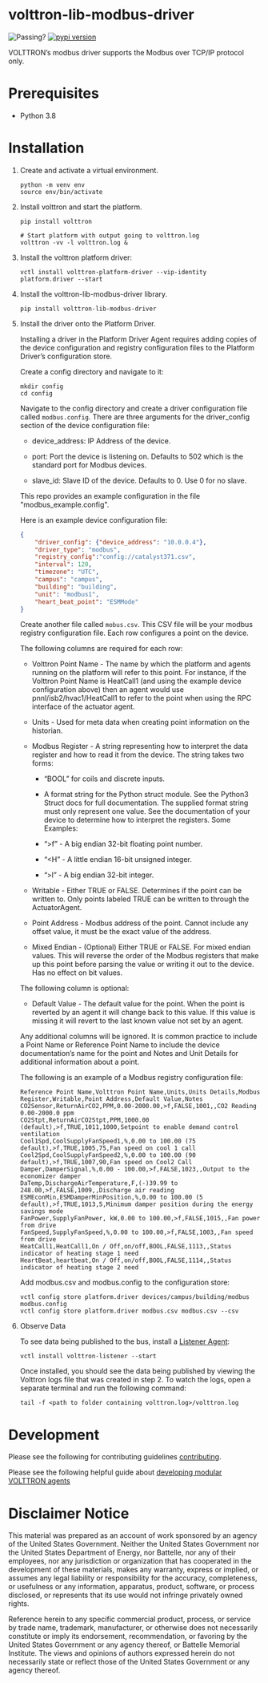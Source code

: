 # volttron-lib-modbus-driver

![Passing?](https://github.com/VOLTTRON/volttron-lib-modbus-driver/actions/workflows/run-tests.yml/badge.svg)
[![pypi version](https://img.shields.io/pypi/v/volttron-lib-modbus-driver.svg)](https://pypi.org/project/volttron-lib-modbus-driver/)

VOLTTRON’s modbus driver supports the Modbus over TCP/IP protocol only.

# Prerequisites

* Python 3.8

# Installation

1. Create and activate a virtual environment.

    ```shell
    python -m venv env
    source env/bin/activate
    ```

1. Install volttron and start the platform.

    ```shell
    pip install volttron

    # Start platform with output going to volttron.log
    volttron -vv -l volttron.log &
    ```

1. Install the volttron platform driver:

    ```shell
    vctl install volttron-platform-driver --vip-identity platform.driver --start
    ```

1. Install the volttron-lib-modbus-driver library. 

    ```shell
    pip install volttron-lib-modbus-driver
    ```

1. Install the driver onto the Platform Driver.

    Installing a driver in the Platform Driver Agent requires adding copies of the device configuration and registry configuration files to the Platform Driver’s configuration store.

    Create a config directory and navigate to it:

    ```shell
    mkdir config
    cd config
    ```

    Navigate to the config directory and create a driver configuration file called `modbus.config`. There are three arguments for the driver_config section of the device configuration file:

    * device_address:  IP Address of the device.

    * port: Port the device is listening on. Defaults to 502 which is the standard port for Modbus devices.

    * slave_id:  Slave ID of the device. Defaults to 0. Use 0 for no slave. 
    
    This repo provides an example configuration in the file "modbus_example.config". 

    Here is an example device configuration file:
    
    ```json
    {
        "driver_config": {"device_address": "10.0.0.4"},
        "driver_type": "modbus",
        "registry_config":"config://catalyst371.csv",
        "interval": 120,
        "timezone": "UTC",
        "campus": "campus",
        "building": "building",
        "unit": "modbus1",
        "heart_beat_point": "ESMMode"
    }
    ```

    Create another file called `mobus.csv`. This CSV file will be your modbus registry configuration file. Each row configures a point on the device.

    The following columns are required for each row:

    * Volttron Point Name - The name by which the platform and agents running on the platform will refer to this point. For instance, if the Volttron Point Name is HeatCall1 (and using the example device configuration above) then an agent would use pnnl/isb2/hvac1/HeatCall1 to refer to the point when using the RPC interface of the actuator agent.

    * Units - Used for meta data when creating point information on the historian.

    * Modbus Register - A string representing how to interpret the data register and how to read it from the device. The string takes two forms:

        * “BOOL” for coils and discrete inputs.

        * A format string for the Python struct module. See the Python3 Struct docs for full documentation. The supplied format string must only represent one value. See the documentation of your device to determine how to interpret the registers. Some Examples:

        * “>f” - A big endian 32-bit floating point number.

        * “<H” - A little endian 16-bit unsigned integer.

        * “>l” - A big endian 32-bit integer.

    * Writable - Either TRUE or FALSE. Determines if the point can be written to. Only points labeled TRUE can be written to through the ActuatorAgent.

    * Point Address - Modbus address of the point. Cannot include any offset value, it must be the exact value of the address.

    * Mixed Endian - (Optional) Either TRUE or FALSE. For mixed endian values. This will reverse the order of the Modbus registers that make up this point before parsing the value or writing it out to the device. Has no effect on bit values.

    The following column is optional:

    * Default Value - The default value for the point. When the point is reverted by an agent it will change back to this value. If this value is missing it will revert to the last known value not set by an agent.

    Any additional columns will be ignored. It is common practice to include a Point Name or Reference Point Name to include the device documentation’s name for the point and Notes and Unit Details for additional information about a point.
    
    The following is an example of a Modbus registry configuration file:
    
    ```csv
    Reference Point Name,Volttron Point Name,Units,Units Details,Modbus Register,Writable,Point Address,Default Value,Notes
    CO2Sensor,ReturnAirCO2,PPM,0.00-2000.00,>f,FALSE,1001,,CO2 Reading 0.00-2000.0 ppm
    CO2Stpt,ReturnAirCO2Stpt,PPM,1000.00 (default),>f,TRUE,1011,1000,Setpoint to enable demand control ventilation
    Cool1Spd,CoolSupplyFanSpeed1,%,0.00 to 100.00 (75 default),>f,TRUE,1005,75,Fan speed on cool 1 call
    Cool2Spd,CoolSupplyFanSpeed2,%,0.00 to 100.00 (90 default),>f,TRUE,1007,90,Fan speed on Cool2 Call
    Damper,DamperSignal,%,0.00 - 100.00,>f,FALSE,1023,,Output to the economizer damper
    DaTemp,DischargeAirTemperature,F,(-)39.99 to 248.00,>f,FALSE,1009,,Discharge air reading
    ESMEconMin,ESMDamperMinPosition,%,0.00 to 100.00 (5 default),>f,TRUE,1013,5,Minimum damper position during the energy savings mode
    FanPower,SupplyFanPower, kW,0.00 to 100.00,>f,FALSE,1015,,Fan power from drive
    FanSpeed,SupplyFanSpeed,%,0.00 to 100.00,>f,FALSE,1003,,Fan speed from drive
    HeatCall1,HeatCall1,On / Off,on/off,BOOL,FALSE,1113,,Status indicator of heating stage 1 need
    HeartBeat,heartbeat,On / Off,on/off,BOOL,FALSE,1114,,Status indicator of heating stage 2 need
    ```

    Add modbus.csv and modbus.config to the configuration store:

    ```
    vctl config store platform.driver devices/campus/building/modbus modbus.config
    vctl config store platform.driver modbus.csv modbus.csv --csv
    ```

1. Observe Data

    To see data being published to the bus, install a [Listener Agent](https://pypi.org/project/volttron-listener/):

    ```
    vctl install volttron-listener --start
    ```

    Once installed, you should see the data being published by viewing the Volttron logs file that was created in step 2.
    To watch the logs, open a separate terminal and run the following command:

    ```
    tail -f <path to folder containing volttron.log>/volttron.log
    ```

# Development

Please see the following for contributing guidelines [contributing](https://github.com/eclipse-volttron/volttron-core/blob/develop/CONTRIBUTING.md).

Please see the following helpful guide about [developing modular VOLTTRON agents](https://github.com/eclipse-volttron/volttron-core/blob/develop/DEVELOPING_ON_MODULAR.md)


# Disclaimer Notice

This material was prepared as an account of work sponsored by an agency of the
United States Government.  Neither the United States Government nor the United
States Department of Energy, nor Battelle, nor any of their employees, nor any
jurisdiction or organization that has cooperated in the development of these
materials, makes any warranty, express or implied, or assumes any legal
liability or responsibility for the accuracy, completeness, or usefulness or any
information, apparatus, product, software, or process disclosed, or represents
that its use would not infringe privately owned rights.

Reference herein to any specific commercial product, process, or service by
trade name, trademark, manufacturer, or otherwise does not necessarily
constitute or imply its endorsement, recommendation, or favoring by the United
States Government or any agency thereof, or Battelle Memorial Institute. The
views and opinions of authors expressed herein do not necessarily state or
reflect those of the United States Government or any agency thereof.

